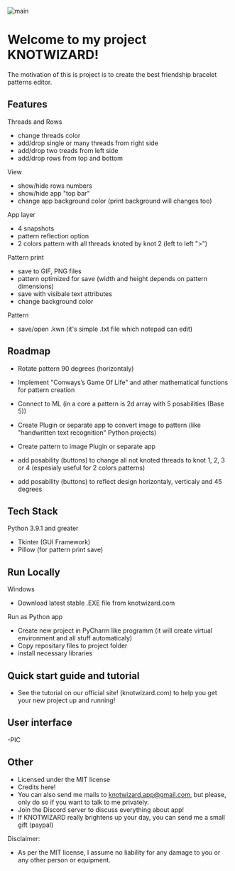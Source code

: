 ![main](https://github.com/djindji/knotwizard/assets/85453169/bf77f1d8-3936-41e1-a869-7ec7439b3d33)
# Welcome to my project KNOTWIZARD!

The motivation of this is project is to create
the best friendship bracelet patterns editor.


## Features

Threads and Rows 

- change threads color
- add/drop single or many threads from right side
- add/drop two treads from left side
- add/drop rows from top and bottom

View

- show/hide rows numbers
- show/hide app "top bar"
- change app background color (print background will changes too)

App layer

- 4 snapshots
- pattern reflection option
- 2 colors pattern with all threads knoted by knot 2 (left to left ">")

Pattern print

- save to GIF, PNG files
- pattern optimized for save (width and height depends on pattern dimensions) 
- save with visibale text attributes 
- change background color

Pattern 

- save/open .kwn (it's simple .txt file which notepad can edit)



## Roadmap

- Rotate pattern 90 degrees (horizontaly)

- Implement "Conways’s Game Of Life" and ather mathematical functions for pattern creation

- Connect to ML (in a core a pattern is 2d array with 5 posabilities (Base 5))
- Create Plugin or separate app to convert image to pattern (like "handwritten text recognition" Python projects)  
- Create pattern to image Plugin or separate app 
- add posability (buttons) to change all not knoted threads to knot 1, 2, 3  or 4 (espesialy useful for 2 colors patterns)
- add posability (buttons) to reflect design horizontaly, verticaly and 45 degrees

## Tech Stack

Python 3.9.1 and greater
- Tkinter (GUI Framework)
- Pillow (for pattern print save)

## Run Locally
Windows

- Download latest stable .EXE file from knotwizard.com

Run as Python app

- Create new project in PyCharm like programm (it will create virtual environment and all stuff automaticaly)
- Copy repositary files to project folder
- install necessary libraries

## Quick start guide and tutorial

- See the tutorial on our official site! (knotwizard.com) to help you get your new project up and running!

## User interface

-PIC

## Other
- Licensed under the MIT license
- Credits here!
- You can also send me mails to knotwizard.app@gmail.com, but please, only do so if you want to talk to me privately.
- Join the Discord server to discuss everything about app!
- If KNOTWIZARD really brightens up your day, you can send me a small gift (paypal)

Disclaimer:
- As per the MIT license, I assume no liability for any damage to you or any other person or equipment.


